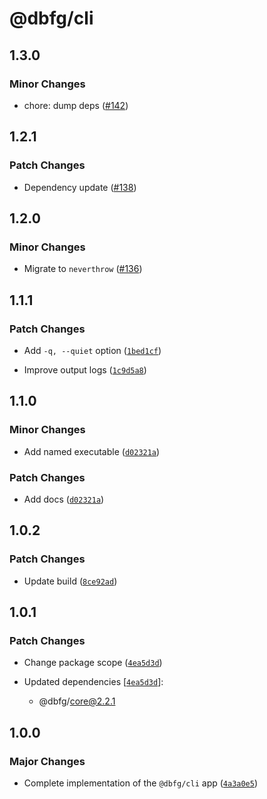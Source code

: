 # @dbfg/cli

## 1.3.0

### Minor Changes

- chore: dump deps ([#142](https://github.com/mikededo/dart-barrel-file-generator/pull/142))

## 1.2.1

### Patch Changes

- Dependency update ([#138](https://github.com/mikededo/dart-barrel-file-generator/pull/138))

## 1.2.0

### Minor Changes

- Migrate to `neverthrow` ([#136](https://github.com/mikededo/dart-barrel-file-generator/pull/136))

## 1.1.1

### Patch Changes

- Add `-q, --quiet` option ([`1bed1cf`](https://github.com/mikededo/dart-barrel-file-generator/commit/1bed1cf94a348638b5960d43f7d2f3acbeb60d0e))

- Improve output logs ([`1c9d5a8`](https://github.com/mikededo/dart-barrel-file-generator/commit/1c9d5a892de3257c6bef5c35e9cc675b2026893e))

## 1.1.0

### Minor Changes

- Add named executable ([`d02321a`](https://github.com/mikededo/dart-barrel-file-generator/commit/d02321a247bd063b9899081b422fd6496a31abf2))

### Patch Changes

- Add docs ([`d02321a`](https://github.com/mikededo/dart-barrel-file-generator/commit/d02321a247bd063b9899081b422fd6496a31abf2))

## 1.0.2

### Patch Changes

- Update build ([`8ce92ad`](https://github.com/mikededo/dart-barrel-file-generator/commit/8ce92adc60d7f9987504cc2c3063485e48f878db))

## 1.0.1

### Patch Changes

- Change package scope ([`4ea5d3d`](https://github.com/mikededo/dart-barrel-file-generator/commit/4ea5d3db75e62de4a4ef4dd478d0d4bc94e859f8))

- Updated dependencies [[`4ea5d3d`](https://github.com/mikededo/dart-barrel-file-generator/commit/4ea5d3db75e62de4a4ef4dd478d0d4bc94e859f8)]:
  - @dbfg/core@2.2.1

## 1.0.0

### Major Changes

- Complete implementation of the `@dbfg/cli` app ([`4a3a0e5`](https://github.com/mikededo/dart-barrel-file-generator/commit/4a3a0e55b4d208aabb751700ae92dc83215b3a10))
